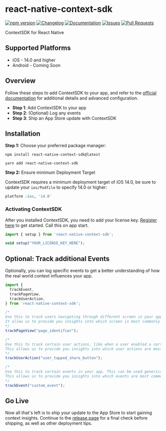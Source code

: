 # react-native-context-sdk

[![npm version](https://img.shields.io/npm/v/react-native-context-sdk)](https://www.npmjs.com/package/react-native-context-sdk)
[![Changelog](https://img.shields.io/badge/changelog-latest-blue)](https://docs.decision.contextsdk.com/changelog/)
[![Documentation](https://img.shields.io/badge/documentation-latest-blue)](https://docs.decision.contextsdk.com/)
[![Issues](https://img.shields.io/github/issues/context-sdk/react-native)](https://github.com/context-sdk/react-native/issues)
[![Pull Requests](https://img.shields.io/github/issues-pr/context-sdk/react-native)](https://github.com/context-sdk/react-native/pulls)

ContextSDK for React Native

## Supported Platforms

- iOS - 14.0 and higher
- Android - Coming Soon

## Overview

Follow these steps to add ContextSDK to your app, and refer to the [official documentation](https://docs.decision.contextsdk.com/) for additional details and advanced configuration.

- **Step 1**: Add ContextSDK to your app
- **Step 2**: (Optional) Log any events
- **Step 3**: Ship an App Store update with ContextSDK

## Installation

**Step 1:** Choose your preferred package manager:

```
npm install react-native-context-sdk@latest
```
```
yarn add react-native-context-sdk
```

**Step 2:** Ensure minimum Deployment Target

ContextSDK requires a minimum deployment target of iOS 14.0, be sure to update your `ios/Podfile` to specify 14.0 or higher:

```ruby
platform :ios, '14.0'
```

### Activating ContextSDK

After you installed ContextSDK, you need to add your license key. [Register here](https://insights.contextsdk.com/register) to get started. Call this on app start.

```js
import { setup } from 'react-native-context-sdk';

void setup("YOUR_LICENSE_KEY_HERE");
```

## Optional: Track additional Events

Optionally, you can log specific events to get a better understanding of how the real world context influences your app.

```js
import {
  trackEvent,
  trackPageView,
  trackUserAction,
} from 'react-native-context-sdk';

/*
Use this to track users navigating through different screen in your app.
It allow us to provide you insights into which screen is most commonly used in which real world context.
*/
trackPageView("page_identifier");

/*
Use this to track certain user actions, like when a user enabled a certain feature, when a user tapped a button, when the user created an account, or when the user shared something.
This allows us to provide you insights into which user actions are most commonly done in which real world context.
*/
trackUserAction("user_tapped_share_button");

/*
Use this to track certain events in your app. This can be used generically to track any type of event. For example, you can add this to your existing analytics code to log all your existing events into ContextSDK.
This allows us to provide you insights into which events are most commonly triggered in which real world context.
*/
trackEvent("custom_event");
```

## Go Live

Now all that's left is to ship your update to the App Store to start gaining context insights. Continue to the [release page](https://docs.insights.contextsdk.com/release/) for a final check before shipping, as well as other deployment tips.
